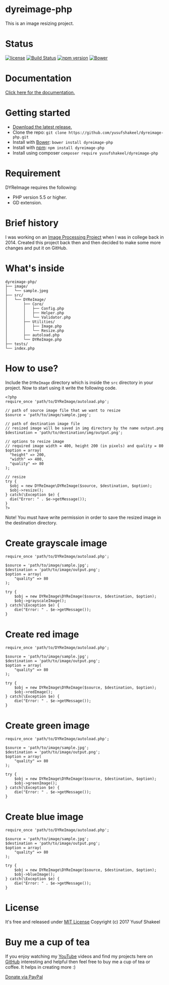 # dyreimage-php
This is an image resizing project.

# Status

[![license](https://img.shields.io/badge/license-MIT-blue.svg)](https://github.com/yusufshakeel/dyreimage-php)
[![Build Status](https://travis-ci.org/yusufshakeel/dyreimage-php.svg?branch=master)](https://travis-ci.org/yusufshakeel/dyreimage-php)
[![npm version](https://img.shields.io/badge/npm-1.1.0-blue.svg)](https://www.npmjs.com/package/dyreimage-php)
[![Bower](https://img.shields.io/badge/bower-1.1.0-blue.svg)](https://bower.io/search/?q=dyreimage-php)

# Documentation
[Click here for the documentation.](https://www.dyclassroom.com/dyreimage-php/getting-started)

# Getting started
- [Download the latest release.](https://github.com/yusufshakeel/dyreimage-php/releases)
- Clone the repo: `git clone https://github.com/yusufshakeel/dyreimage-php.git`
- Install with [Bower](https://bower.io): `bower install dyreimage-php`
- Install with [npm](https://www.npmjs.com): `npm install dyreimage-php`
- Install using composer `composer require yusufshakeel/dyreimage-php`

# Requirement
DYReImage requires the following:
* PHP version 5.5 or higher.
* GD extension.

# Brief history
I was working on an [Image Processing Project](https://github.com/yusufshakeel/Java-Image-Processing-Project) when I was in college back in 2014. Created this project back then and then decided to make some more changes and put it on GitHub.

# What's inside
```
dyreimage-php/
├── image/
│   └── sample.jpeg
├── src/
│   └── DYReImage/
│       ├── Core/
│       │   ├── Config.php
│       │   ├── Helper.php
│       │   └── Validator.php
│       ├── Utilities/
│       │   ├── Image.php
│       │   └── Resize.php
│       ├── autoload.php
│       └── DYReImage.php
├── tests/
└── index.php
```

# How to use?
Include the ```DYReImage``` directory which is inside the ```src``` directory in your project. Now to start using it write the following code.

```
<?php
require_once 'path/to/DYReImage/autoload.php';

// path of source image file that we want to resize
$source = 'path/to/image/sample.jpeg';

// path of destination image file
// resized image will be saved in img directory by the name output.png
$destination = 'path/to/destination/img/output.png';

// options to resize image
// required image width = 400, height 200 (in pixels) and quality = 80
$option = array(
  "height" => 200,
  "width" => 400,
  "quality" => 80
);

// resize
try {
  $obj = new DYReImage\DYReImage($source, $destination, $option);
  $obj->resize();
} catch(\Exception $e) {
  die("Error: " . $e->getMessage());
}
?>
```
Note! You must have write permission in order to save the resized image in the destination directory.


# Create grayscale image
```
require_once 'path/to/DYReImage/autoload.php';

$source = 'path/to/image/sample.jpg';
$destination = 'path/to/image/output.png';
$option = array(
	"quality" => 80
);

try {
	$obj = new DYReImage\DYReImage($source, $destination, $option);
	$obj->grayscaleImage();
} catch(\Exception $e) {
	die("Error: " . $e->getMessage());
}
```


# Create red image
```
require_once 'path/to/DYReImage/autoload.php';

$source = 'path/to/image/sample.jpg';
$destination = 'path/to/image/output.png';
$option = array(
	"quality" => 80
);

try {
	$obj = new DYReImage\DYReImage($source, $destination, $option);
	$obj->redImage();
} catch(\Exception $e) {
	die("Error: " . $e->getMessage());
}
```


# Create green image
```
require_once 'path/to/DYReImage/autoload.php';

$source = 'path/to/image/sample.jpg';
$destination = 'path/to/image/output.png';
$option = array(
	"quality" => 80
);

try {
	$obj = new DYReImage\DYReImage($source, $destination, $option);
	$obj->greenImage();
} catch(\Exception $e) {
	die("Error: " . $e->getMessage());
}
```


# Create blue image
```
require_once 'path/to/DYReImage/autoload.php';

$source = 'path/to/image/sample.jpg';
$destination = 'path/to/image/output.png';
$option = array(
	"quality" => 80
);

try {
	$obj = new DYReImage\DYReImage($source, $destination, $option);
	$obj->blueImage();
} catch(\Exception $e) {
	die("Error: " . $e->getMessage());
}
```


# License

It's free and released under [MIT License](https://github.com/yusufshakeel/dyreimage-php/blob/master/LICENSE)
Copyright (c) 2017 Yusuf Shakeel

# Buy me a cup of tea

If you enjoy watching my [YouTube](https://www.youtube.com/yusufshakeel) videos and find my projects here on [GitHub](https://github.com/yusufshakeel) interesting and helpful then feel free to buy me a cup of tea or coffee. It helps in creating more :)

[Donate via PayPal](https://paypal.me/yusufshakeel)
